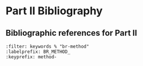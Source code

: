 # Part II Bibliography

## Bibliographic references for Part II

```{bibliography}
:filter: keywords % "br-method"
:labelprefix: BR_METHOD_
:keyprefix: method-
```

